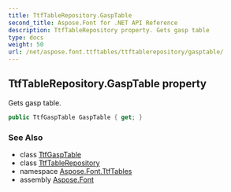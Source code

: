 ```yaml
---
title: TtfTableRepository.GaspTable
second_title: Aspose.Font for .NET API Reference
description: TtfTableRepository property. Gets gasp table
type: docs
weight: 50
url: /net/aspose.font.ttftables/ttftablerepository/gasptable/
---
```

## TtfTableRepository.GaspTable property

Gets gasp table.

```csharp
public TtfGaspTable GaspTable { get; }
```

### See Also

* class [TtfGaspTable](../../ttfgasptable/)
* class [TtfTableRepository](../)
* namespace [Aspose.Font.TtfTables](../../ttftablerepository/)
* assembly [Aspose.Font](../../../)


